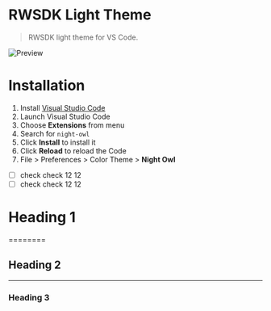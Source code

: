 # RWSDK Light Theme

> RWSDK light theme for VS Code.

![Preview](images/preview.gif)

# Installation

1.  Install [Visual Studio Code](https://code.visualstudio.com)
2.  Launch Visual Studio Code
3.  Choose **Extensions** from menu
4.  Search for `night-owl`
5.  Click **Install** to install it
6.  Click **Reload** to reload the Code
7.  File > Preferences > Color Theme > **Night Owl**

-[ ] check check 12 12
-[ ] check check 12 12

# Heading 1
========

## Heading 2
--------------

### Heading 3
